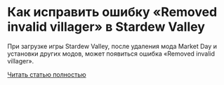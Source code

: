 # Как исправить ошибку «Removed invalid villager» в Stardew Valley



При загрузке игры Stardew Valley, после удаления мода Market Day и установки других модов, может появиться ошибка «Removed invalid villager».

[Читать статью полностью](https://xyberbara.com/gaming/removed-invalid-villager/)
